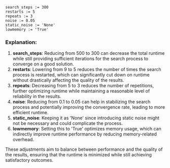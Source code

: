```plaintext
search_steps := 300
restarts := 5
repeats := 3
noise := 0.05
static_noise := 'None'
lowmemory := 'True'
```

### Explanation:
1. **search_steps**: Reducing from 500 to 300 can decrease the total runtime while still providing sufficient iterations for the search process to converge on a good solution.
2. **restarts**: Lowering from 9 to 5 reduces the number of times the search process is restarted, which can significantly cut down on runtime without drastically affecting the quality of the results.
3. **repeats**: Decreasing from 5 to 3 reduces the number of repetitions, further optimizing runtime while maintaining a reasonable level of reliability in the results.
4. **noise**: Reducing from 0.1 to 0.05 can help in stabilizing the search process and potentially improving the convergence rate, leading to more efficient runtime.
5. **static_noise**: Keeping it as 'None' since introducing static noise might not be necessary and could complicate the process.
6. **lowmemory**: Setting this to 'True' optimizes memory usage, which can indirectly improve runtime performance by reducing memory-related overhead.

These adjustments aim to balance between performance and the quality of the results, ensuring that the runtime is minimized while still achieving satisfactory outcomes.